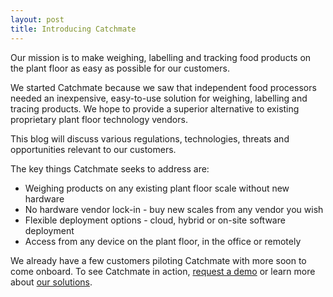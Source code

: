 ```yaml
---
layout: post
title: Introducing Catchmate
---
```


Our mission is to make weighing, labelling and tracking food products on the plant floor as easy as possible for our customers.

We started Catchmate because we saw that independent food processors needed an inexpensive, easy-to-use solution for weighing, labelling and tracing products. We hope to provide a superior alternative to existing proprietary plant floor technology vendors.

This blog will discuss various regulations, technologies, threats and opportunities relevant to our customers.

The key things Catchmate seeks to address are:

- Weighing products on any existing plant floor scale without new hardware
- No hardware vendor lock-in - buy new scales from any vendor you wish
- Flexible deployment options - cloud, hybrid or on-site software deployment
- Access from any device on the plant floor, in the office or remotely

We already have a few customers piloting Catchmate with more soon to come onboard. To see Catchmate in action, [request a demo](mailto:hello@catchmate.ca?Subject=Catchmate%20Demo) or learn more about [our solutions](https://catchmate.ca/#solution).
